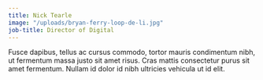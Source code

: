 ```yaml
---
title: Nick Tearle
image: "/uploads/bryan-ferry-loop-de-li.jpg"
job-title: Director of Digital
---
```


Fusce dapibus, tellus ac cursus commodo, tortor mauris condimentum nibh, ut fermentum massa justo sit amet risus. Cras mattis consectetur purus sit amet fermentum. Nullam id dolor id nibh ultricies vehicula ut id elit.